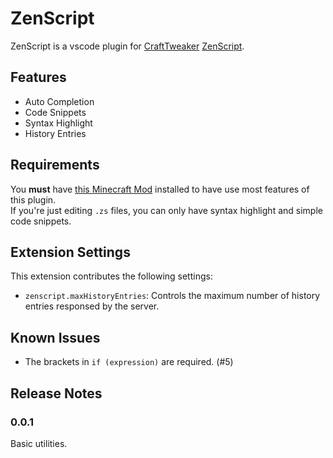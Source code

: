 # ZenScript

ZenScript is a vscode plugin for [CraftTweaker](https://crafttweaker.readthedocs.io/en/latest/) [ZenScript](https://github.com/CraftTweaker/ZenScript).

## Features

- Auto Completion
- Code Snippets
- Syntax Highlight
- History Entries

## Requirements

You **must** have [this Minecraft Mod](https://github.com/Yesterday17/Probe) installed to have use most features of this plugin.  
If you're just editing `.zs` files, you can only have syntax highlight and simple code snippets.

## Extension Settings

This extension contributes the following settings:

- `zenscript.maxHistoryEntries`: Controls the maximum number of history entries responsed by the server.

## Known Issues

- The brackets in `if (expression)` are required. (#5)

## Release Notes

### 0.0.1

Basic utilities.
